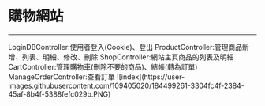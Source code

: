 # 購物網站

<hr/>
LoginDBController:使用者登入(Cookie)、登出
ProductController:管理商品新增、列表、明細、修改、刪除
ShopController:網站主頁商品的列表及明細
CartController:管理購物車(刪除不要的商品)、結帳(轉為訂單)
ManageOrderController:查看訂單
![index](https://user-images.githubusercontent.com/109405020/184499261-3304fc4f-2384-45af-8b4f-5388fefc029b.PNG)
